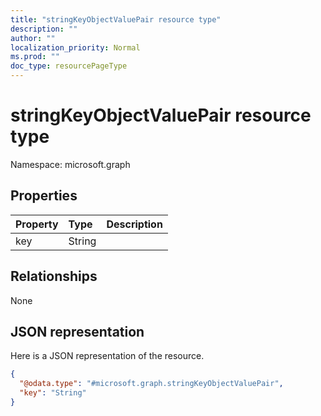 ```yaml
---
title: "stringKeyObjectValuePair resource type"
description: ""
author: ""
localization_priority: Normal
ms.prod: ""
doc_type: resourcePageType
---
```


# stringKeyObjectValuePair resource type


Namespace: microsoft.graph



## Properties
|Property|Type|Description|
|:---|:---|:---|
|key|String||

## Relationships
None

## JSON representation
Here is a JSON representation of the resource.
<!-- {
  "blockType": "resource",
  "@odata.type": "microsoft.graph.stringKeyObjectValuePair"
}
-->
``` json
{
  "@odata.type": "#microsoft.graph.stringKeyObjectValuePair",
  "key": "String"
}
```

